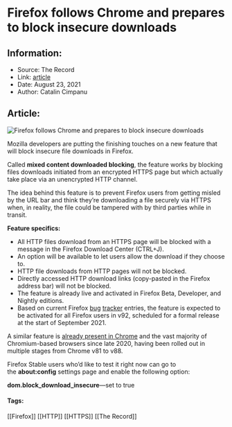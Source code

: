 # Firefox follows Chrome and prepares to block insecure downloads
### 

## Information:
+ Source: The Record
+ Link: [article](https://therecord.media/firefox-follows-chrome-and-prepares-to-block-insecure-downloads/)
+ Date: August 23, 2021
+ Author: Catalin Cimpanu


## Article:
![Firefox follows Chrome and prepares to block insecure downloads](https://therecord.media/wp-content/uploads/2021/08/Firefox-block-downloads.png)

Mozilla developers are putting the finishing touches on a new feature that will block insecure file downloads in Firefox.


Called **mixed content downloaded blocking**, the feature works by blocking files downloads initiated from an encrypted HTTPS page but which actually take place via an unencrypted HTTP channel.


The idea behind this feature is to prevent Firefox users from getting misled by the URL bar and think they’re downloading a file securely via HTTPS when, in reality, the file could be tampered with by third parties while in transit.


**Feature specifics:**


* All HTTP files download from an HTTPS page will be blocked with a message in the Firefox Download Center (CTRL+J).
* An option will be available to let users allow the download if they choose to.
* HTTP file downloads from HTTP pages will not be blocked.
* Directly accessed HTTP download links (copy-pasted in the Firefox address bar) will not be blocked.
* The feature is already live and activated in Firefox Beta, Developer, and Nightly editions.
* Based on current Firefox [bug](https://bugzilla.mozilla.org/show_bug.cgi?id=1721146) [tracker](https://bugzilla.mozilla.org/show_bug.cgi?id=1722286) entries, the feature is expected to be activated for all Firefox users in v92, scheduled for a formal release at the start of September 2021.


A similar feature is [already present in Chrome](https://blog.chromium.org/2020/02/protecting-users-from-insecure.html) and the vast majority of Chromium-based browsers since late 2020, having been rolled out in multiple stages from Chrome v81 to v88.


Firefox Stable users who’d like to test it right now can go to the **about:config** settings page and enable the following option:


**dom.block\_download\_insecure**—set to true





#### Tags:
[[Firefox]] [[HTTP]] [[HTTPS]] [[The Record]]
